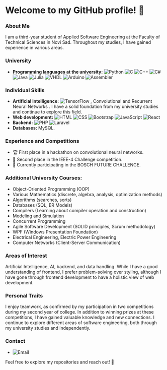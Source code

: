 # Welcome to my GitHub profile! 👋

### About Me
I am a third-year student of Applied Software Engineering at the Faculty of Technical Sciences in Novi Sad. Throughout my studies, I have gained experience in various areas.

### University

- **Programming languages at the university:** ![Python](https://img.shields.io/badge/Python-3776AB?style=flat-square&logo=python&logoColor=white) ![C](https://img.shields.io/badge/C-00599C?style=flat-square&logo=c&logoColor=white) ![C++](https://img.shields.io/badge/C++-00599C?style=flat-square&logo=c%2B%2B&logoColor=white) ![C#](https://img.shields.io/badge/C%23-239120?style=flat-square&logo=c-sharp&logoColor=white) ![Java](https://img.shields.io/badge/Java-007396?style=flat-square&logo=java&logoColor=white) ![Julia](https://img.shields.io/badge/Julia-9558B2?style=flat-square&logo=julia&logoColor=white) ![VHDL](https://img.shields.io/badge/VHDL-543978?style=flat-square&logoColor=white) ![Arduino](https://img.shields.io/badge/Arduino-00979D?style=flat-square&logo=arduino&logoColor=white) ![Assembler](https://img.shields.io/badge/Assembler-808080?style=flat-square&logoColor=white)

### Individual Skills
- **Artificial Intelligence:** ![TensorFlow](https://img.shields.io/badge/TensorFlow-FF6F00?style=flat-square&logo=tensorflow&logoColor=white)
, Convolutional and Recurrent Neural Networks
. I have a solid foundation from my university studies and continue to explore this field.
- **Web development:** ![HTML](https://img.shields.io/badge/HTML-E34F26?style=flat-square&logo=html5&logoColor=white) ![CSS](https://img.shields.io/badge/CSS-1572B6?style=flat-square&logo=css3&logoColor=white) ![Bootstrap](https://img.shields.io/badge/Bootstrap-563D7C?style=flat-square&logo=bootstrap&logoColor=white) ![JavaScript](https://img.shields.io/badge/JavaScript-F7DF1E?style=flat-square&logo=javascript&logoColor=black) ![React](https://img.shields.io/badge/React-61DAFB?style=flat-square&logo=react&logoColor=white) 
- **Backend:** ![PHP](https://img.shields.io/badge/PHP-777BB4?style=flat-square&logo=php&logoColor=white) ![Laravel](https://img.shields.io/badge/Laravel-FF2D20?style=flat-square&logo=laravel&logoColor=white) 
- **Databases:** MySQL.

### Experience and Competitions
- 🏆 First place in a hackathon on convolutional neural networks.
- 🥈 Second place in the IEEE-4 Challenge competition.
- 🌟 Currently participating in the BOSCH FUTURE CHALLENGE.

### Additional University Courses:
- Object-Oriented Programming (OOP)
- Various Mathematics (discrete, algebra, analysis, optimization methods)
- Algorithms (searches, sorts)
- Databases (SQL, ER Models)
- Compilers (Learning about compiler operation and construction)
- Modeling and Simulation
- Concurrent Programming
- Agile Software Development (SOLID principles, Scrum methodology)
- WPF (Windows Presentation Foundation)
- Electrical Engineering, Electric Power Engineering
- Computer Networks (Client-Server Communication)

### Areas of Interest
Artificial Intelligence, AI, backend, and data handling. While I have a good understanding of frontend, I prefer problem-solving over styling, although I have gone through frontend development to have a holistic view of web development.

### Personal Traits
I enjoy teamwork, as confirmed by my participation in two competitions during my second year of college. In addition to winning prizes at these competitions, I have gained valuable knowledge and new connections. I continue to explore different areas of software engineering, both through my university studies and independently.

### Contact
- ![Email](https://img.shields.io/badge/Email-milosevicdragan002%40gmail.com-blue?style=flat-square&logo=gmail) 

Feel free to explore my repositories and reach out! 🚀
